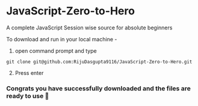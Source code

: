# JavaScript-Zero-to-Hero
A complete JavaScript Session wise source for absolute beginners

To download and run in your local machine -
1. open command prompt and type
```
git clone git@github.com:RijuDasgupta9116/JavaScript-Zero-to-Hero.git
```
2. Press enter
 
### Congrats you have successfully downloaded and the files are ready to use :metal:
